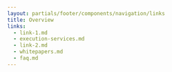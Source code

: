```yaml
---
layout: partials/footer/components/navigation/links
title: Overview
links:
  - link-1.md
  - execution-services.md
  - link-2.md
  - whitepapers.md
  - faq.md
---
```

